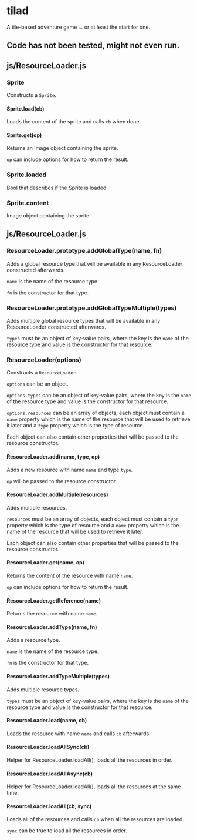 # tilad
A tile-based adventure game ... or at least the start for one.

## Code has not been tested, might not even run.


## js/ResourceLoader.js

### Sprite

Constructs a `Sprite`.


#### Sprite.load(cb)

Loads the content of the sprite and calls `cb` when done.


#### Sprite.get(op)

Returns an Image object containing the sprite.

`op` can include options for how to return the result.


### Sprite.loaded

Bool that describes if the Sprite is loaded.


### Sprite.content

Image object containing the sprite.



## js/ResourceLoader.js


### ResourceLoader.prototype.addGlobalType(name, fn)

Adds a global resource type that will be available in any ResourceLoader constructed afterwards.

`name` is the name of the resource type.

`fn` is the constructor for that type.


### ResourceLoader.prototype.addGlobalTypeMultiple(types)

Adds multiple global resource types that will be available in any ResourceLoader constructed afterwards.

`types` must be an object of key-value pairs, where the key is the `name` of the resource type and value is the constructor for that resource.


### ResourceLoader(options)

Constructs a `ResourceLoader`.

`options` can be an object.

`options.types` can be an object of key-value pairs, where the key is the `name` of the resource type and value is the constructor for that resource.

`options.resources` can be an array of objects, each object must contain a `name` property which is the name of the resource that will be used to retrieve it later and a `type` property which is the type of resource.

Each object can also contain other properties that will be passed to the resource constructor.


#### ResourceLoader.add(name, type, op)

Adds a new resource with name `name` and type `type`.

`op` will be passed to the resource constructor.


#### ResourceLoader.addMultiple(resources)

Adds multiple resources.

`resources` must be an array of objects, each object must contain a `type` property which is the type of resource and a `name` property which is the name of the resource that will be used to retrieve it later.

Each object can also contain other properties that will be passed to the resource constructor.


#### ResourceLoader.get(name, op)

Returns the content of the resource with name `name`.

`op` can include options for how to return the result.


#### ResourceLoader.getReference(name)

Returns the resource with name `name`.


#### ResourceLoader.addType(name, fn)

Adds a resource type.

`name` is the name of the resource type.

`fn` is the constructor for that type.


#### ResourceLoader.addTypeMultiple(types)

Adds multiple resource types.

`types` must be an object of key-value pairs, where the key is the `name` of the resource type and value is the constructor for that resource.


#### ResourceLoader.load(name, cb)

Loads the resource with name `name` and calls `cb` afterwards.


#### ResourceLoader.loadAllSync(cb)

Helper for ResourceLoader.loadAll(), loads all the resources in order.


#### ResourceLoader.loadAllAsync(cb)

Helper for ResourceLoader.loadAll(), loads all the resources at the same time.


#### ResourceLoader.loadAll(cb, sync)

Loads all of the resources and calls `cb` when all the resources are loaded.

`sync` can be true to load all the resources in order.
